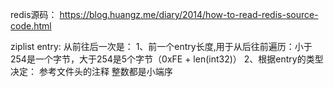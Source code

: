 redis源码：
https://blog.huangz.me/diary/2014/how-to-read-redis-source-code.html

ziplist entry:
从前往后一次是：
1、前一个entry长度,用于从后往前遍历：小于254是一个字节，大于254是5个字节（0xFE + len(int32)）
2、根据entry的类型决定：
参考文件头的注释
整数都是小端序
